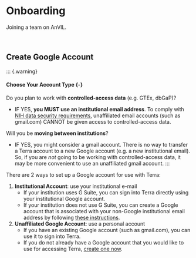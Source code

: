 # Onboarding

Joining a team on AnVIL.

<br>

## Create Google Account


::: {.warning}
#### Choose Your Account Type {-}

Do you plan to work with **controlled-access data** (e.g. GTEx, dbGaP)?

  - IF YES, **you MUST use an institutional email address**. To comply with [NIH data security requirements](https://grants.nih.gov/grants/guide/notice-files/NOT-OD-24-157.html), unaffiliated email accounts (such as gmail.com) CANNOT be given access to controlled-access data.

Will you be **moving between institutions**?

  - IF YES, you might consider a gmail account. There is no way to transfer a Terra account to a new Google account (e.g. a new institutional email). So, if you are *not* going to be working with controlled-access data, it may be more convenient to use an unaffiliated gmail account.
:::

There are 2 ways to set up a Google account for use with Terra:

1. **Institutional Account**: use your institutional e-mail
    - If your institution uses G Suite, you can sign into Terra directly using your institutional Google account.
    - If your institution does not use G Suite, you can create a Google account that is associated with your non-Google institutional email address by following [these instructions](https://support.terra.bio/hc/en-us/articles/360029186611).
1. **Unaffiliated Google Account**: use a personal account
    - If you have an existing Google account (such as gmail.com), you can use it to sign into Terra.
    - If you do not already have a Google account that you would like to use for accessing Terra, [create one now](https://accounts.google.com/SignUp).

